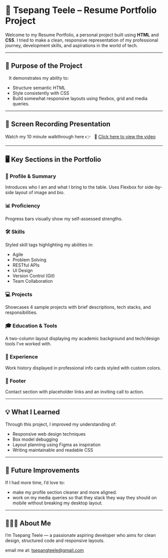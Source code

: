# 💼 Tsepang Teele – Resume Portfolio Project

Welcome to my Resume Portfolio, a personal project built using **HTML** and **CSS**. I tried to make a clean, responsive representation of my professional journey, development skills, and aspirations in the world of tech.

---

## 🎯 Purpose of the Project
  
It demonstrates my ability to:
- Structure semantic HTML
- Style consistently with CSS
- Build somewhat responsive layouts using flexbox, grid and media queries.

---

## 🎥 Screen Recording Presentation

Watch my 10 minute walkthrough here 👉  
🔗 [Click here to view the video](PASTE_YOUR_LOOM_OR_DRIVE_LINK_HERE)

---


## 🖥️ Key Sections in the Portfolio

### 👤 Profile & Summary
Introduces who I am and what I bring to the table. Uses Flexbox for side-by-side layout of image and bio.

### 📊 Proficiency
Progress bars visually show my self-assessed strengths.


### 🛠️ Skills
Styled skill tags highlighting my abilities in:
- Agile
- Problem Solving
- RESTful APIs
- UI Design
- Version Control (Git)
- Team Collaboration

### 💻 Projects
Showcases 4 sample projects with brief descriptions, tech stacks, and responsibilities.

### 🎓 Education & Tools
A two-column layout displaying my academic background and tech/design tools I’ve worked with.

### 💼 Experience
Work history displayed in professional info cards styled with custom colors.

### 📩 Footer
Contact section with placeholder links and an inviting call to action.

---

## 💡 What I Learned

Through this project, I improved my understanding of:
- Responsive web design techniques
- Box model debugging
- Layout planning using Figma as inspiration
- Writing maintainable and readable CSS

---

## 🔮 Future Improvements

If I had more time, I’d love to:
- make my profile section cleaner and more aligned.
- work on my media queries so that they stack they way they should on mobile without breaking my desktop layout.

---

## 🧑🏽‍💻 About Me

I’m Tsepang Teele — a passionate aspiring developer who aims for clean design, structured code and responsive layouts.


email me at: tsepangteele@gmail.com
